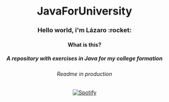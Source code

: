 <h1 align=center> JavaForUniversity </h1>
<h3 align=center> Hello world, i'm Lázaro :rocket: </h3>
<h4 align=center> What is this? </h2>
<h5 align=center>A repository with exercises in Java for my  college formation</h5>
 

<h6 align=center>Readme in production </h6>
<span align=center>
 
[![Spotify](https://spotify-github-readme.vercel.app/api/spotify)](https://open.spotify.com/collection/tracks)

</span>

